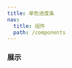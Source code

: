 ```yaml
---
title: 单色进度条
nav:
  title: 组件
  path: /components
---
```


### 展示

<code src="./demos/demo.tsx" />
<API/>
